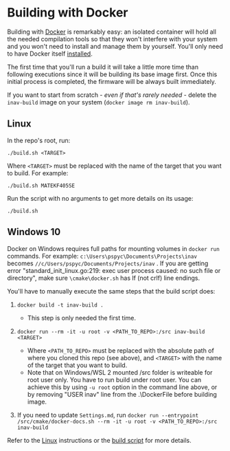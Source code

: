 # Building with Docker

Building with [Docker](https://www.docker.com/) is remarkably easy: an isolated container will hold all the needed compilation tools so that they won't interfere with your system and you won't need to install and manage them by yourself. You'll only need to have Docker itself [installed](https://docs.docker.com/install/).

The first time that you'll run a build it will take a little more time than following executions since it will be building its base image first. Once this initial process is completed, the firmware will be always built immediately.

If you want to start from scratch - _even if that's rarely needed_ - delete the `inav-build` image on your system (`docker image rm inav-build`).

## Linux

In the repo's root, run:

```
./build.sh <TARGET>
```

Where `<TARGET>` must be replaced with the name of the target that you want to build. For example:

```
./build.sh MATEKF405SE
```

Run the script with no arguments to get more details on its usage:

```
./build.sh
```

## Windows 10

Docker on Windows requires full paths for mounting volumes in `docker run` commands. For example: `c:\Users\pspyc\Documents\Projects\inav` becomes `//c/Users/pspyc/Documents/Projects/inav` .
If you are getting error "standard_init_linux.go:219: exec user process caused: no such file or directory", make sure `\cmake\docker.sh` has lf (not crlf) line endings.

You'll have to manually execute the same steps that the build script does:

1. `docker build -t inav-build .`
   + This step is only needed the first time.
2. `docker run --rm -it -u root -v <PATH_TO_REPO>:/src inav-build <TARGET>`
   + Where `<PATH_TO_REPO>` must be replaced with the absolute path of where you cloned this repo (see above), and `<TARGET>` with the name of the target that you want to build.
   + Note that on Windows/WSL 2 mounted /src folder is writeable for root user only. You have to run build under root user. You can achieve this by using `-u root` option in the command line above, or by removing "USER inav" line from the .\DockerFile before building image.   

3. If you need to update `Settings.md`, run `docker run --entrypoint /src/cmake/docker-docs.sh --rm -it -u root -v <PATH_TO_REPO>:/src inav-build`

Refer to the [Linux](#Linux) instructions or the [build script](/build.sh) for more details.

